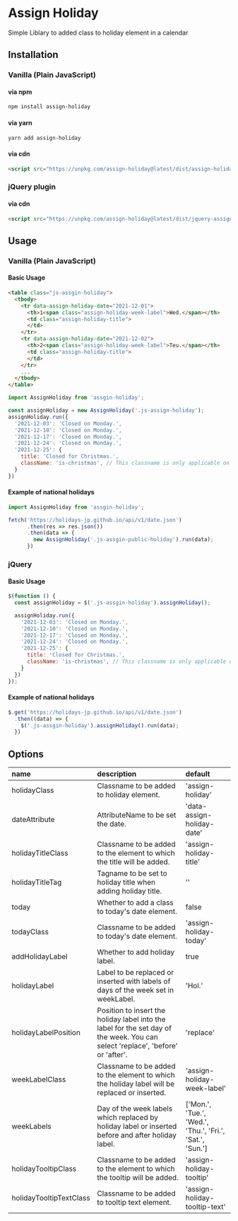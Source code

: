 # Assign Holiday
Simple Liblary to added class to holiday element in a calendar


## Installation

### Vanilla (Plain JavaScript)

#### via npm
```sh
npm install assign-holiday
```

#### via yarn
```sh
yarn add assign-holiday
```

#### via cdn

```html
<script src="https://unpkg.com/assign-holiday@latest/dist/assign-holiday.js"></script>
```

### jQuery plugin
#### via cdn
```html
<script src="https://unpkg.com/assign-holiday@latest/dist/jquery-assign-holiday.js"></script>
```

## Usage

### Vanilla  (Plain JavaScript)

#### Basic Usage

```html
<table class="js-assgin-holiday">
  <tbody>
    <tr data-assign-holiday-date="2021-12-01">
      <th>1<span class="assign-holiday-week-label">Wed.</span></th>
      <td class="assign-holiday-title">
      </td>
    </tr>
    <tr data-assign-holiday-date="2021-12-02">
      <th>2<span class="assign-holiday-week-label">Teu.</span></th>
      <td class="assign-holiday-title">
      </td>
    </tr>
    ...
  </tbody>
</table>
```

```javascript
import AssignHoliday from 'assgin-holiday';

const assignHoliday = new AssignHoliday('.js-assign-holiday');
assignHoliday.run({
  '2021-12-03': 'Closed on Monday.',
  '2021-12-10': 'Closed on Monday.',
  '2021-12-17': 'Closed on Monday.',
  '2021-12-24': 'Closed on Monday.',
  '2021-12-25': {
    title: 'Closed for Christmas.',
    className: 'is-christmas', // This classname is only applicable on 2021-12-25.
  }
})
```

#### Example of national holidays
```javascript
import AssignHoliday from 'assgin-holiday';

fetch('https://holidays-jp.github.io/api/v1/date.json')
      .then(res => res.json())
      .then(data => {
        new AssignHoliday('.js-assgin-public-holiday').run(data);
      })
```

### jQuery

#### Basic Usage

```javascript
$(function () {
  const assignHoliday = $('.js-assgin-holiday').assignHoliday();

  assignHoliday.run({
    '2021-12-03': 'Closed on Monday.',
    '2021-12-10': 'Closed on Monday.',
    '2021-12-17': 'Closed on Monday.',
    '2021-12-24': 'Closed on Monday.',
    '2021-12-25': {
      title: 'Closed for Christmas.',
      className: 'is-christmas', // This classname is only applicable on 2021-12-25.
    }
  })
});
```

#### Example of national holidays
```javascript
$.get('https://holidays-jp.github.io/api/v1/date.json')
  .then((data) => {
    $('.js-assgin-holiday').assignHoliday().run(data);
  })
```
## Options
| name | description | default |
|:---|:---|:---|
| holidayClass | Classname to be added to holiday element. | 'assign-holiday' |
| dateAttribute | AttributeName to be set the date. | 'data-assign-holiday-date' |
| holidayTitleClass | Classname to be added to the element to which the title will be added. | 'assign-holiday-title' |
| holidayTitleTag | Tagname to be set to holiday title when adding holiday title. | '' |
| today | Whether to add a class to today's date element. | false |
| todayClass | Classname to be added to today's date element. | 'assign-holiday-today' |
| addHolidayLabel | Whether to add holiday label. | true |
| holidayLabel | Label to be replaced or inserted with labels of days of the week set in weekLabel. | 'Hol.' |
| holidayLabelPosition | Position to insert the holiday label into the label for the set day of the week. You can select 'replace', 'before' or 'after'. | 'replace' |
| weekLabelClass | Classname to be added to the element to which the holiday label will be replaced or inserted. | 'assign-holiday-week-label' |
| weekLabels | Day of the week labels which replaced by holiday label or inserted before and after holiday label. | ['Mon.', 'Tue.', 'Wed.', 'Thu.', 'Fri.', 'Sat.', 'Sun.'] |
| holidayTooltipClass | Classname to be added to the element to which the tooltip will be added. | 'assign-holiday-tooltip' |
| holidayTooltipTextClass | Classname to be added to tooltip text element. | 'assign-holiday-tooltip-text' |
